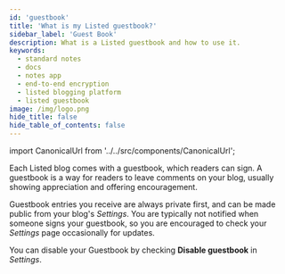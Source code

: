 ```yaml
---
id: 'guestbook'
title: 'What is my Listed guestbook?'
sidebar_label: 'Guest Book'
description: What is a Listed guestbook and how to use it.
keywords:
  - standard notes
  - docs
  - notes app
  - end-to-end encryption
  - listed blogging platform
  - listed guestbook
image: /img/logo.png
hide_title: false
hide_table_of_contents: false
---
```


<!-- Copied from https://standardnotes.com/help/65/what-is-my-listed-guestbook -->

import CanonicalUrl from '../../src/components/CanonicalUrl';

<CanonicalUrl
 canonicalUrl="https://standardnotes.com/help/65/what-is-my-listed-guestbook"
/>

Each Listed blog comes with a guestbook, which readers can sign. A guestbook is a way for readers to leave comments on your blog, usually showing appreciation and offering encouragement.

Guestbook entries you receive are always private first, and can be made public from your blog's _Settings_. You are typically not notified when someone signs your guestbook, so you are encouraged to check your _Settings_ page occasionally for updates.

You can disable your Guestbook by checking **Disable guestbook** in _Settings_.
